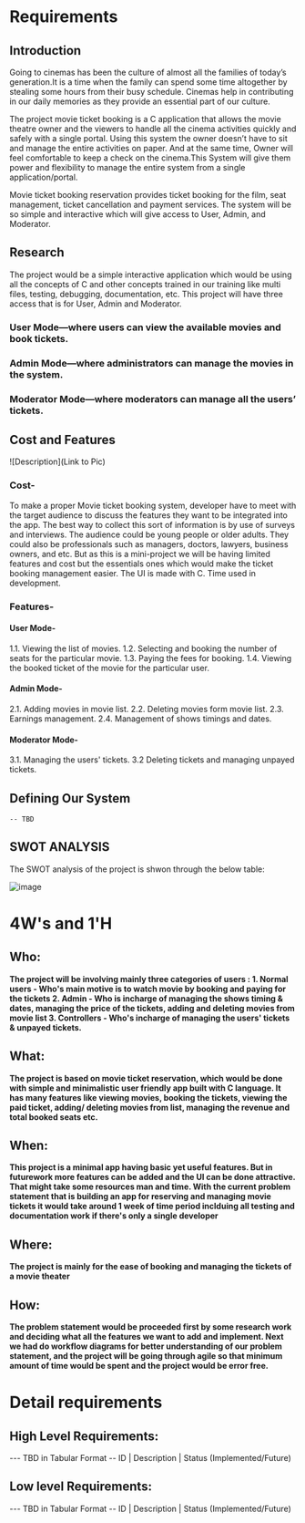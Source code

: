 # Requirements
## Introduction
 Going to cinemas has been the culture of almost all the families of today’s generation.It is a time when the family can spend some time altogether by stealing some hours from their busy schedule. Cinemas help in contributing in our daily memories as they provide an essential part of our culture.
 
 The project movie ticket booking is a C application that allows the movie theatre owner and the viewers to handle all the cinema activities quickly and safely with a single portal. Using this system the owner doesn’t have to sit and manage the entire activities on paper. And at the same time, Owner will feel comfortable to keep a check on the cinema.This System will give them power and flexibility to manage the entire system from a single application/portal.

Movie ticket booking reservation provides ticket booking for the film, seat management, ticket cancellation and payment services. The system will be so simple and interactive which will give access to User, Admin, and Moderator.


## Research

The project would be a simple interactive application which would be using all the concepts of C and other concepts trained in our training like multi files, testing, debugging, documentation, etc. 
This project will have three access that is for User, Admin and Moderator. 
### User Mode—where users can view the available movies and book tickets.
### Admin Mode—where administrators can manage the movies in the system.
### Moderator Mode—where moderators can manage all the users’ tickets.

## Cost and Features
![Description](Link to Pic)
### Cost-
To make a proper Movie ticket booking system, developer have to meet with the target audience to discuss the features they want to be integrated into the app. The best way to collect this sort of information is by use of surveys and interviews. The audience could be young people or older adults. They could also be professionals such as managers, doctors, lawyers, business owners, and etc. But as this is a mini-project we will be having limited features and cost but the essentials ones which would make the ticket booking management easier.
The UI is made with C. 
Time used in development.

### Features-
#### User Mode-
1.1. Viewing the list of movies.
1.2. Selecting and booking the number of seats for the particular movie.
1.3. Paying the fees for booking.
1.4. Viewing the booked ticket of the movie for the particular user.

#### Admin Mode-
2.1. Adding movies in movie list.
2.2. Deleting movies form movie list.
2.3. Earnings management.
2.4. Management of shows timings and dates.


#### Moderator Mode-
3.1. Managing the users' tickets.
3.2 Deleting tickets and managing unpayed tickets.

## Defining Our System
    -- TBD
## SWOT ANALYSIS
The SWOT analysis of the project is shwon through the below table:

![image](https://user-images.githubusercontent.com/63411688/114213946-50c74680-9981-11eb-9267-5ebbff47cf2b.png)


# 4W&#39;s and 1&#39;H

## Who:

**The project will be involving mainly three categories of users :
     1. Normal users - Who's main motive is to watch movie by booking and paying for the tickets
     2. Admin - Who is incharge of managing the shows timing & dates, managing the price of the tickets, adding and deleting movies from movie list
     3. Controllers - Who's incharge of managing the users' tickets & unpayed tickets.**

## What:

**The project is based on movie ticket reservation, which would be done with simple and minimalistic user friendly app built with C language.
  It has many features like viewing movies, booking the tickets, viewing the paid ticket, adding/ deleting movies from list, managing the revenue and total booked seats etc.**

## When:

**This project is a minimal app having basic yet useful features. But in futurework more features can be added and the UI can be done attractive. That might take some resources  man and time. With the current problem statement that is building an app for reserving and managing movie tickets it would take around 1 week of time period inclduing all testing and documentation work if there's only a single developer**

## Where:

**The project is mainly for the ease of booking and managing the tickets of a movie theater**

## How:

**The problem statement would be proceeded first by some research work and deciding what all the features we want to add and implement. Next we had do workflow diagrams for better understanding of our problem statement, and the project will be going through agile so that minimum amount of time would be spent and the project would be error free.**

# Detail requirements
## High Level Requirements:
--- TBD in Tabular Format 
-- ID | Description | Status (Implemented/Future)


##  Low level Requirements:
--- TBD in Tabular Format 
-- ID | Description | Status (Implemented/Future)
